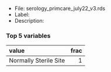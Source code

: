 

* File: serology_primcare_july22_v3.rds
* Label: 
* Description: 

### Top 5 variables
| value                 |   frac |
|:----------------------|-------:|
| Normally Sterile Site |      1 |
        